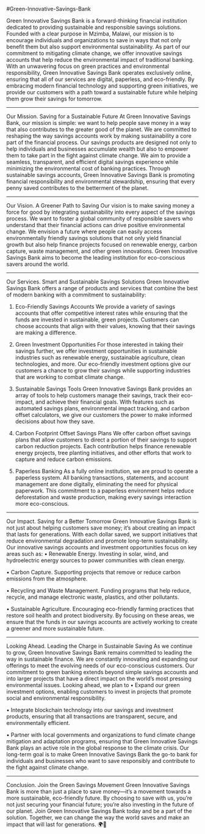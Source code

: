 #Green-Innovative-Savings-Bank

Green Innovative Savings Bank is a forward-thinking financial institution dedicated to providing sustainable and responsible savings solutions. Founded with a clear purpose in Mzimba, Malawi, our mission is to encourage individuals and organizations to save in ways that not only benefit them but also support environmental sustainability. As part of our commitment to mitigating climate change, we offer innovative savings accounts that help reduce the environmental impact of traditional banking.
With an unwavering focus on green practices and environmental responsibility, Green Innovative Savings Bank operates exclusively online, ensuring that all of our services are digital, paperless, and eco-friendly. By embracing modern financial technology and supporting green initiatives, we provide our customers with a path toward a sustainable future while helping them grow their savings for tomorrow.
________________________________________
Our Mission. Saving for a Sustainable Future
At Green Innovative Savings Bank, our mission is simple: we want to help people save money in a way that also contributes to the greater good of the planet. We are committed to reshaping the way savings accounts work by making sustainability a core part of the financial process.
Our savings products are designed not only to help individuals and businesses accumulate wealth but also to empower them to take part in the fight against climate change. We aim to provide a seamless, transparent, and efficient digital savings experience while minimizing the environmental cost of banking practices.
Through sustainable savings accounts, Green Innovative Savings Bank is promoting financial responsibility and environmental stewardship, ensuring that every penny saved contributes to the betterment of the planet.
________________________________________
Our Vision. A Greener Path to Saving
Our vision is to make saving money a force for good by integrating sustainability into every aspect of the savings process. We want to foster a global community of responsible savers who understand that their financial actions can drive positive environmental change.
We envision a future where people can easily access environmentally friendly savings solutions that not only yield financial growth but also help finance projects focused on renewable energy, carbon capture, waste management, and other green innovations. Green Innovative Savings Bank aims to become the leading institution for eco-conscious savers around the world.
________________________________________
Our Services. Smart and Sustainable Savings Solutions
Green Innovative Savings Bank offers a range of products and services that combine the best of modern banking with a commitment to sustainability:
1.	Eco-Friendly Savings Accounts
We provide a variety of savings accounts that offer competitive interest rates while ensuring that the funds are invested in sustainable, green projects. Customers can choose accounts that align with their values, knowing that their savings are making a difference.

2.	Green Investment Opportunities
For those interested in taking their savings further, we offer investment opportunities in sustainable industries such as renewable energy, sustainable agriculture, clean technologies, and more. Our eco-friendly investment options give our customers a chance to grow their savings while supporting industries that are working to combat climate change.


3.	Sustainable Savings Tools
Green Innovative Savings Bank provides an array of tools to help customers manage their savings, track their eco-impact, and achieve their financial goals. With features such as automated savings plans, environmental impact tracking, and carbon offset calculators, we give our customers the power to make informed decisions about how they save.

4.	Carbon Footprint Offset Savings Plans
We offer carbon offset savings plans that allow customers to direct a portion of their savings to support carbon reduction projects. Each contribution helps finance renewable energy projects, tree planting initiatives, and other efforts that work to capture and reduce carbon emissions.


5.	Paperless Banking
As a fully online institution, we are proud to operate a paperless system. All banking transactions, statements, and account management are done digitally, eliminating the need for physical paperwork. This commitment to a paperless environment helps reduce deforestation and waste production, making every savings interaction more eco-conscious.
________________________________________
Our Impact. Saving for a Better Tomorrow
Green Innovative Savings Bank is not just about helping customers save money; it’s about creating an impact that lasts for generations. With each dollar saved, we support initiatives that reduce environmental degradation and promote long-term sustainability. Our innovative savings accounts and investment opportunities focus on key areas such as:
•	Renewable Energy. Investing in solar, wind, and hydroelectric energy sources to power communities with clean energy.

•	Carbon Capture. Supporting projects that remove or reduce carbon emissions from the atmosphere.


•	Recycling and Waste Management. Funding programs that help reduce, recycle, and manage electronic waste, plastics, and other pollutants.

•	Sustainable Agriculture. Encouraging eco-friendly farming practices that restore soil health and protect biodiversity.
By focusing on these areas, we ensure that the funds in our savings accounts are actively working to create a greener and more sustainable future.
________________________________________
Looking Ahead. Leading the Charge in Sustainable Saving
As we continue to grow, Green Innovative Savings Bank remains committed to leading the way in sustainable finance. We are constantly innovating and expanding our offerings to meet the evolving needs of our eco-conscious customers. Our commitment to green banking extends beyond simple savings accounts and into larger projects that have a direct impact on the world’s most pressing environmental issues.
Looking ahead, we plan to
•	Expand our green investment options, enabling customers to invest in projects that promote social and environmental responsibility.

•	Integrate blockchain technology into our savings and investment products, ensuring that all transactions are transparent, secure, and environmentally efficient.


•	Partner with local governments and organizations to fund climate change mitigation and adaptation programs, ensuring that Green Innovative Savings Bank plays an active role in the global response to the climate crisis.
Our long-term goal is to make Green Innovative Savings Bank the go-to bank for individuals and businesses who want to save responsibly and contribute to the fight against climate change.
________________________________________
Conclusion. Join the Green Savings Movement
Green Innovative Savings Bank is more than just a place to save money—it’s a movement towards a more sustainable, eco-friendly future. By choosing to save with us, you’re not just securing your financial future; you’re also investing in the future of our planet.
Join Green Innovative Savings Bank today and be a part of the solution. Together, we can change the way the world saves and make an impact that will last for generations. 🌍💚


